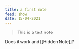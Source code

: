 ```yaml
---
title: a first note
feed: show
date: 15-04-2021
---
```

> This is a test note

Does it work and [[Hidden Note]]?

